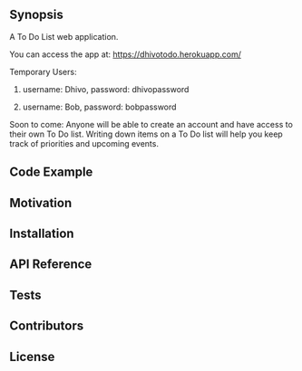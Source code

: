 ## Synopsis

A To Do List web application.

You can access the app at:
https://dhivotodo.herokuapp.com/

Temporary Users:

1. username: Dhivo, password: dhivopassword

2. username: Bob, password: bobpassword

Soon to come:
Anyone will be able to create an account and have access to their own To Do list. 
Writing down items on a To Do list will help you keep track of priorities and upcoming events. 

## Code Example


## Motivation


## Installation


## API Reference


## Tests


## Contributors


## License
